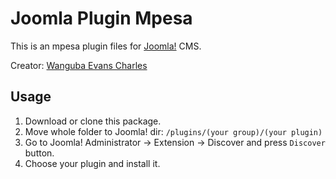 Joomla Plugin Mpesa
=====================

This is an mpesa plugin files for [Joomla!](http://joomla.org/) CMS.

Creator: [Wanguba Evans Charles](https://github.com/Evans-Wanguba/)

Usage
-----

1. Download or clone this package.
2. Move whole folder to Joomla! dir: `/plugins/(your group)/(your plugin)`
3. Go to Joomla! Administrator -> Extension -> Discover and press `Discover` button.
4. Choose your plugin and install it.